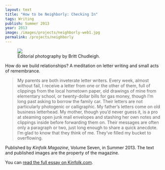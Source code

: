 ```yaml
---
layout: text
title: "How to be Neighborly: Checking In"
tags: Writing
publish: Summer 2013
year: 2013
image: /images/projects/neighborly-web1.jpg
permalink: /projects/neighborly
---
```

<figure>
<img src="/images/projects/neighborly_2971.JPG">
    <figcaption>Editorial photography by Britt Chudleigh.</figcaption>
</figure>

How do we build relationships? A meditation on letter writing and small acts of remembrance.

>My parents are both inveterate letter writers. Every week, almost without fail, I receive a letter from one or the other of them, full of clippings from the local hometown paper, old drawings of mine from elementary school, or twenty-dollar bills for gas money, though I’m long past asking to borrow the family car. Their letters are not particularly photogenic or calligraphic. My father’s letters come on old business letterhead. My mother, though you’d never guess it, is a pro at steaming open junk mail envelopes and stashing her own notes and clippings inside before forwarding them on. Their messages are often only a paragraph or two, just long enough to share a quick anecdote. I’m glad to know that they think of me. They’ve filled my bucket to overflowing.

Published by <i>Kinfolk Magazine</i>, Volume Seven, in Summer 2013. The text and published images are the property of the magazine.

You can <a href="https://web.archive.org/web/20130729202605/http://www.kinfolk.com/how-to-be-neighborly-checking-in/">read the full essay on Kinfolk.com</a>.